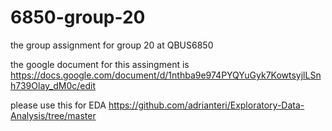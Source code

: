 # 6850-group-20
the group assignment for group 20 at QBUS6850

the google document for this assingment is https://docs.google.com/document/d/1nthba9e974PYQYuGyk7KowtsyjlLSnh739Olay_dM0c/edit


please use this for EDA https://github.com/adrianteri/Exploratory-Data-Analysis/tree/master
